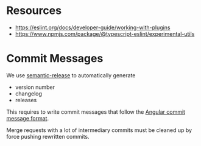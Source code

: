 # Resources

- https://eslint.org/docs/developer-guide/working-with-plugins
- https://www.npmjs.com/package/@typescript-eslint/experimental-utils

# Commit Messages

We use [semantic-release](https://github.com/semantic-release/semantic-release) to automatically generate
- version number
- changelog
- releases

This requires to write commit messages that follow the [Angular commit message format](https://github.com/angular/angular/blob/master/CONTRIBUTING.md#-commit-message-format).

Merge requests with a lot of intermediary commits must be cleaned up by force pushing rewritten commits.
